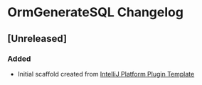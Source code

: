 <!-- Keep a Changelog guide -> https://keepachangelog.com -->

# OrmGenerateSQL Changelog

## [Unreleased]
### Added
- Initial scaffold created from [IntelliJ Platform Plugin Template](https://github.com/JetBrains/intellij-platform-plugin-template)

